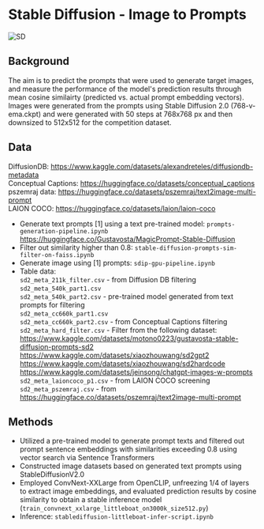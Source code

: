 # Stable Diffusion - Image to Prompts

![SD](https://github.com/user-attachments/assets/6a18b818-fffc-4812-a6d1-a2b10eb11bf6)

## Background
The aim is to predict the prompts that were used to generate target images, and measure the performance of the model's prediction results through mean cosine similairty (predicted vs. actual prompt embedding vectors). Images were generated from the prompts using Stable Diffusion 2.0 (768-v-ema.ckpt) and were generated with 50 steps at 768x768 px and then downsized to 512x512 for the competition dataset. 

## Data
DiffusionDB: https://www.kaggle.com/datasets/alexandreteles/diffusiondb-metadata <br>
Conceptual Captions: https://huggingface.co/datasets/conceptual_captions <br>
pszemraj data: https://huggingface.co/datasets/pszemraj/text2image-multi-prompt <br>
LAION COCO: https://huggingface.co/datasets/laion/laion-coco <br>
- Generate text prompts [1] using a text pre-trained model: `prompts-generation-pipeline.ipynb` <br>
https://huggingface.co/Gustavosta/MagicPrompt-Stable-Diffusion
- Filter out similarity higher than 0.8: `stable-diffusion-prompts-sim-filter-on-faiss.ipynb`
- Generate image using [1] prompts: `sdip-gpu-pipeline.ipynb`
- Table data: <br>
`sd2_meta_211k_filter.csv` - from Diffusion DB filtering <br>
`sd2_meta_540k_part1.csv` <br>
`sd2_meta_540k_part2.csv` - pre-trained model generated from text prompts for filtering <br>
`sd2_meta_cc660k_part1.csv` <br>
`sd2_meta_cc660k_part2.csv` - from Conceptual Captions filtering <br>
`sd2_meta_hard_filter.csv` - Filter from the following dataset: <br>
https://www.kaggle.com/datasets/motono0223/gustavosta-stable-diffusion-prompts-sd2
https://www.kaggle.com/datasets/xiaozhouwang/sd2gpt2
https://www.kaggle.com/datasets/xiaozhouwang/sd2hardcode
https://www.kaggle.com/datasets/jeinsong/chatgpt-images-w-prompts <br>
`sd2_meta_laioncoco_p1.csv` - from LAION COCO screening <br>
`sd2_meta_pszemraj.csv` - from https://huggingface.co/datasets/pszemraj/text2image-multi-prompt <br>

## Methods
- Utilized a pre-trained model to generate prompt texts and filtered out prompt sentence embeddings with similarities exceeding 0.8 using vector search via Sentence Transformers
- Constructed image datasets based on generated text prompts using StableDiffusionV2.0
- Employed ConvNext-XXLarge from OpenCLIP, unfreezing 1/4 of layers to extract image embeddings, and evaluated prediction results by cosine similarity to obtain a stable inference model (`train_convnext_xxlarge_littleboat_on3000k_size512.py`)
- Inference: `stablediffusion-littleboat-infer-script.ipynb`
